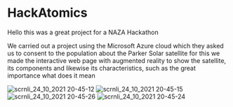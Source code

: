 # HackAtomics

Hello this was a great project for a NAZA Hackathon

We carried out a project using the Microsoft Azure cloud which they asked us to consent 
to the population about the Parker Solar satellite for this we made the interactive
web page with augmented reality to show the satellite, 
its components and likewise its characteristics, such as the great importance what does it mean



![scrnli_24_10_2021 20-45-12](https://user-images.githubusercontent.com/46494068/162596946-6bfb8d4e-30c0-40f4-8488-2e9e12bc477c.png)
![scrnli_24_10_2021 20-45-15](https://user-images.githubusercontent.com/46494068/162596957-94db911b-efbc-4992-8198-d9e3c04b71b9.png)
![scrnli_24_10_2021 20-45-26](https://user-images.githubusercontent.com/46494068/162596959-318c9cdc-632d-45ef-bec6-d20b47f98667.png)
![scrnli_24_10_2021 20-45-24](https://user-images.githubusercontent.com/46494068/162596963-ff5e7e2b-2fd3-44af-b672-912a2640662b.png)
